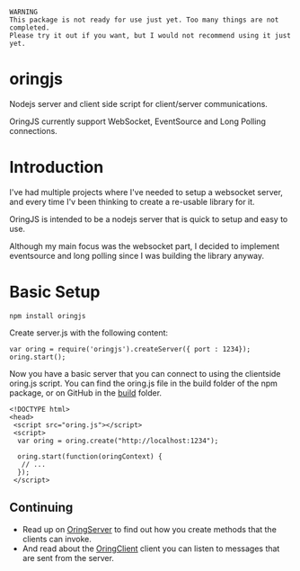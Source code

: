     WARNING
    This package is not ready for use just yet. Too many things are not completed.
    Please try it out if you want, but I would not recommend using it just yet.

# oringjs
Nodejs server and client side script for client/server communications.

OringJS currently support WebSocket, EventSource and Long Polling connections.

# Introduction

I've had multiple projects where I've needed to setup a websocket server, and every time I'v been thinking to create a re-usable library for it.

OringJS is intended to be a nodejs server that is quick to setup and easy to use.

Although my main focus was the websocket part, I decided to implement eventsource and long polling since I was building the library anyway.

# Basic Setup

    npm install oringjs

Create server.js with the following content:

    var oring = require('oringjs').createServer({ port : 1234});
    oring.start();

Now you have a basic server that you can connect to using the clientside oring.js script. You can find the oring.js file in the build folder of the npm package, or on GitHub in the [build](https://github.com/dlid/oringjs/tree/master/build) folder.

    <!DOCTYPE html>
    <head>
     <script src="oring.js"></script>
     <script>
      var oring = oring.create("http://localhost:1234");

      oring.start(function(oringContext) {
       // ...
      });
     </script>

## Continuing

- Read up on [OringServer](https://github.com/dlid/oringjs/wiki/OringServer) to find out how you  create methods that the clients can invoke. 
- And read about the [OringClient](https://github.com/dlid/oringjs/wiki/OringClient) client you can listen to messages that are sent from the server.

